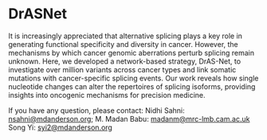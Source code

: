 # DrASNet
It is increasingly appreciated that alternative splicing plays a key role in generating functional specificity and diversity in cancer. However, the mechanisms by which cancer genomic aberrations perturb splicing remain unknown. Here, we developed a network-based strategy, DrAS-Net, to investigate over million variants across cancer types and link somatic mutations with cancer-specific splicing events. Our work reveals how single nucleotide changes can alter the repertoires of splicing isoforms, providing insights into oncogenic mechanisms for precision medicine.


If you have any question, please contact:
Nidhi Sahni: nsahni@mdanderson.org;
M. Madan Babu: madanm@mrc-lmb.cam.ac.uk
Song Yi: syi2@mdanderson.org

